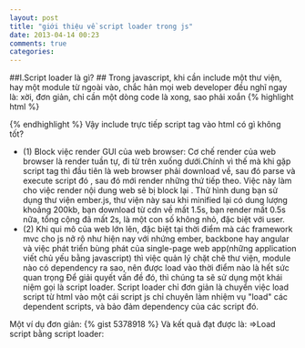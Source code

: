 ```yaml
---
layout: post
title: "giới thiệu về script loader trong js"
date: 2013-04-14 00:23
comments: true
categories: 
---
```


##I.Script loader là gì? ##
Trong javascript, khi cần include một thư viện, hay một module từ ngoài vào, chắc hản mọi
web developer đều nghĩ ngay là: xời, đơn giản, chỉ cần một dòng code là xong, sao phải xoắn
{% highlight html %}
 <script src="http://yourhost/script.js" ></script>
{% endhighlight %} 
Vậy include trực tiếp script tag vào html có gì không tốt?
+ (1) Block việc render GUI của web browser: 
Cơ chế render của web browser là render tuần tự, đi từ trên xuống dưới.Chính vì thế mà khi 
gặp script tag thì đầu tiên là web browser phải download về, sau đó parse và execute script đó
, sau đó mới render những thứ tiếp theo. Việc này làm cho việc render nội dung web sẽ bị block lại
. Thử hình dung bạn sử dụng thư viện ember.js, thư viện này sau khi minified lại có dung lượng khoảng
200kb, bạn download từ cdn về mất 1.5s, bạn render mất 0.5s nữa, tổng cộng đã mất 2s, là một con số 
không nhỏ, đặc biệt với user.
+ (2) Khi qui mô của web lớn lên, đặc biệt tại thời điểm mà các framework mvc cho js nở rộ như hiện 
nay với nhứng ember, backbone hay angular và việc phát triển bùng phát của single-page web app(những 
application viết chủ yếu bằng javascript) thì việc quản lý chặt chẽ thư viện, module nào có dependency
ra sao, nên được load vào thời điểm nào là hết sức quan trọng
Để giải quyết vấn đề đó, thì chúng ta sẽ sử dụng một khái niệm gọi là script loader. Script loader chỉ 
đơn giản là chuyển việc load script từ html vào một cái script js chỉ chuyên làm nhiệm vụ "load" các 
dependent scripts, và bảo đảm dependency của các script đó. 


Một ví dụ đơn giản:
{% gist 5378918  %}
Và kết quả đạt được là:
=>Load script bằng script loader:



